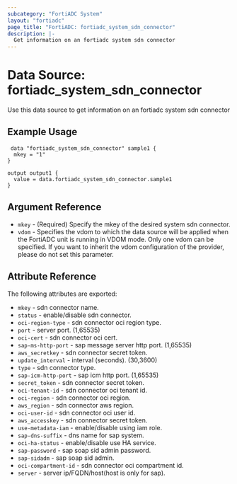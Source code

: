 ```yaml
---
subcategory: "FortiADC System"
layout: "fortiadc"
page_title: "FortiADC: fortiadc_system_sdn_connector"
description: |-
  Get information on an fortiadc system sdn connector
---
```


# Data Source: fortiadc_system_sdn_connector
Use this data source to get information on an fortiadc system sdn connector

## Example Usage

```hcl
 data "fortiadc_system_sdn_connector" sample1 {
  mkey = "1"
}

output output1 {
  value = data.fortiadc_system_sdn_connector.sample1
}
```

## Argument Reference
* `mkey` - (Required) Specify the mkey of the desired  system sdn connector.
* `vdom` - Specifies the vdom to which the data source will be applied when the FortiADC unit is running in VDOM mode. Only one vdom can be specified. If you want to inherit the vdom configuration of the provider, please do not set this parameter.


## Attribute Reference

The following attributes are exported:

* `mkey` - sdn connector name.
* `status` - enable/disable sdn connector. 
* `oci-region-type` - sdn connector oci region type. 
* `port` - server port. (1,65535)
* `oci-cert` - sdn connector oci cert. 
* `sap-ms-http-port` - sap message server http port. (1,65535)
* `aws_secretkey` - sdn connector secret token. 
* `update_interval` - interval (seconds). (30,3600)
* `type` - sdn connector type. 
* `sap-icm-http-port` - sap icm http port. (1,65535)
* `secret_token` - sdn connector secret token. 
* `oci-tenant-id` - sdn connector oci tenant id. 
* `oci-region` - sdn connector oci region. 
* `aws_region` - sdn connector aws region. 
* `oci-user-id` - sdn connector oci user id. 
* `aws_accesskey` - sdn connector secret token. 
* `use-metadata-iam` - enable/disable using iam role. 
* `sap-dns-suffix` - dns name for sap system. 
* `oci-ha-status` - enable/disable use HA service. 
* `sap-password` - sap soap sid admin password. 
* `sap-sidadm` - sap soap sid admin. 
* `oci-compartment-id` - sdn connector oci compartment id. 
* `server` - server ip/FQDN/host(host is only for sap). 

